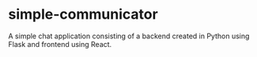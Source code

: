 # simple-communicator

A simple chat application consisting of a backend created in Python using Flask and frontend using React.

